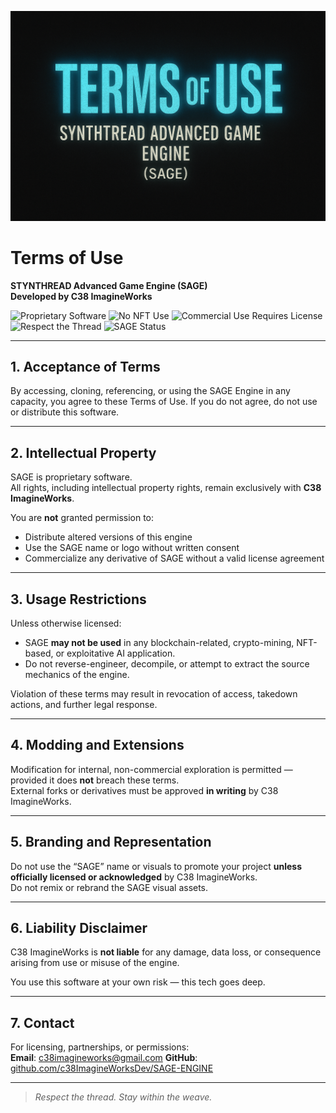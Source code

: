 
![Terms of Use Banner](docs/img/terms_of_use.png)
# Terms of Use  
**STYNTHREAD Advanced Game Engine (SAGE)**  
**Developed by C38 ImagineWorks**

![Proprietary Software](https://img.shields.io/badge/License-Proprietary-red)
![No NFT Use](https://img.shields.io/badge/NFT%20Use-Strictly%20Prohibited-black)
![Commercial Use Requires License](https://img.shields.io/badge/Commercial%20Use-License%20Required-blue)
![Respect the Thread](https://img.shields.io/badge/Respect-The%20Thread-yellow)
![SAGE Status](https://img.shields.io/badge/SAGE-In%20Development-orange)

---

## 1. Acceptance of Terms

By accessing, cloning, referencing, or using the SAGE Engine in any capacity, you agree to these Terms of Use. If you do not agree, do not use or distribute this software.

---

## 2. Intellectual Property

SAGE is proprietary software.  
All rights, including intellectual property rights, remain exclusively with **C38 ImagineWorks**.

You are **not** granted permission to:
- Distribute altered versions of this engine
- Use the SAGE name or logo without written consent
- Commercialize any derivative of SAGE without a valid license agreement

---

## 3. Usage Restrictions

Unless otherwise licensed:
- SAGE **may not be used** in any blockchain-related, crypto-mining, NFT-based, or exploitative AI application.
- Do not reverse-engineer, decompile, or attempt to extract the source mechanics of the engine.

Violation of these terms may result in revocation of access, takedown actions, and further legal response.

---

## 4. Modding and Extensions

Modification for internal, non-commercial exploration is permitted — provided it does **not** breach these terms.  
External forks or derivatives must be approved **in writing** by C38 ImagineWorks.

---

## 5. Branding and Representation

Do not use the “SAGE” name or visuals to promote your project **unless officially licensed or acknowledged** by C38 ImagineWorks.  
Do not remix or rebrand the SAGE visual assets.

---

## 6. Liability Disclaimer

C38 ImagineWorks is **not liable** for any damage, data loss, or consequence arising from use or misuse of the engine.

You use this software at your own risk — this tech goes deep.

---

## 7. Contact

For licensing, partnerships, or permissions:  
**Email**: c38imagineworks@gmail.com 
**GitHub**: [github.com/c38ImagineWorksDev/SAGE-ENGINE](https://github.com/c38ImagineWorksDev/SAGE-ENGINE)

---

> *Respect the thread. Stay within the weave.*
